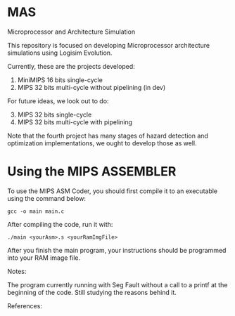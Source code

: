 # MAS
Microprocessor and Architecture Simulation

This repository is focused on developing Microprocessor architecture simulations using Logisim Evolution.

Currently, these are the projects developed: 

1. MiniMIPS 16 bits single-cycle 
2. MIPS 32 bits multi-cycle without pipelining (in dev)


For future ideas, we look out to do:

3. MIPS 32 bits single-cycle
4. MIPS 32 bits multi-cycle with pipelining

Note that the fourth project has many stages of hazard detection and optimization implementations, we ought to develop those as well.

# Using the MIPS ASSEMBLER

To use the MIPS ASM Coder, you should first compile it to an executable using the command below:

```console
gcc -o main main.c
```
After compiling the code, run it with:

```console
./main <yourAsm>.s <yourRamImgFile>
```

After you finish the main program, your instructions should be programmed into your RAM image file.

Notes:

The program currently running with Seg Fault without a call to a printf at the beginning of the code. Still studying the reasons behind it.

References:

